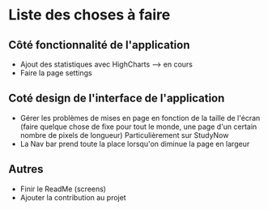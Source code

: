 # Liste des choses à faire

## Côté fonctionnalité de l'application

- Ajout des statistiques avec HighCharts --> en cours 
- Faire la page settings

## Coté design de l'interface de l'application

- Gérer les problèmes de mises en page en fonction de la taille de l'écran
  (faire quelque chose de fixe pour tout le monde, une page d'un certain nombre de pixels de longueur)
Particulièrement sur StudyNow 
- La Nav bar prend toute la place lorsqu'on diminue la page en largeur

## Autres

- Finir le ReadMe (screens)
- Ajouter la contribution au projet




